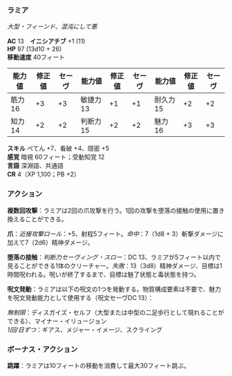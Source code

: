 ### ラミア
*大型・フィーンド、混沌にして悪*

**AC** 13　**イニシアチブ** +1 (11)  
**HP** 97 (13d10 + 26)  
**移動速度** 40フィート

| 能力値 | 修正値 | セーヴ | 能力値 | 修正値 | セーヴ | 能力値 | 修正値 | セーヴ |
|--------|--------|--------|--------|--------|--------|--------|--------|--------|
| 筋力 16 | +3 | +3 | 敏捷力 13 | +1 | +1 | 耐久力 15 | +2 | +2 |
| 知力 14 | +2 | +2 | 判断力 15 | +2 | +2 | 魅力 16 | +3 | +3 |

**スキル** ぺてん +7、看破 +4、隠密 +5  
**感覚** 暗視 60フィート；受動知覚 12  
**言語** 深淵語、共通語  
**CR** 4（XP 1,100；PB +2）

### アクション

**複数回攻撃**：ラミアは2回の爪攻撃を行う。1回の攻撃を堕落の接触の使用に置き換えることができる。

**爪**：*近接攻撃ロール*：+5、射程5フィート。*命中*：7（1d8 + 3）斬撃ダメージに加えて7（2d6）精神ダメージ。

**堕落の接触**：*判断力セーヴィング・スロー*：DC 13、ラミアが5フィート以内で見ることができる1体のクリーチャー。*失敗*：13（3d8）精神ダメージ、目標は1時間呪われる。呪いが終了するまで、目標は魅了状態と毒状態を持つ。

**呪文発動**：ラミアは以下の呪文の1つを発動する。物質構成要素は不要で、魅力を呪文発動能力として使用する（呪文セーヴDC 13）：

*無制限*：ディスガイズ・セルフ（大型または中型の二足歩行として現れることができる）、マイナー・イリュージョン  
*1回/日ずつ*：ギアス、メジャー・イメージ、スクライング

### ボーナス・アクション

**跳躍**：ラミアは10フィートの移動を消費して最大30フィート跳ぶ。